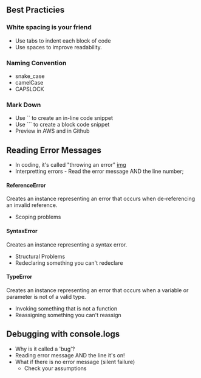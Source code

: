 ## Best Practicies

### White spacing is your friend
* Use tabs to indent each block of code 
* Use spaces to improve readability. 

### Naming Convention
* snake_case
* camelCase
* CAPSLOCK

### Mark Down
* Use `` to create an in-line code snippet
* Use ``` to create a block code snippet
* Preview in AWS and in Github



## Reading Error Messages
* In coding, it's called "throwing an error" [img](https://thumbs.dreamstime.com/b/hot-potato-20892390.jpg)
* Interpretting errors - Read the error message AND the line number;

#### ReferenceError
Creates an instance representing an error that occurs when de-referencing an invalid reference.
* Scoping problems

#### SyntaxError
Creates an instance representing a syntax error.
* Structural Problems
* Redeclaring something you can't redeclare

#### TypeError
Creates an instance representing an error that occurs when a variable or parameter is not of a valid type.
* Invoking something that is not a function 
* Reassigning something you can't reassign



## Debugging with console.logs
* Why is it called a 'bug'?
* Reading error message AND the line it's on! 
* What if there is no error message (silent failure)
  * Check your assumptions

